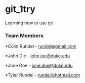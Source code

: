 # git_1try

Learning how to use git


### Team Members
*Colin Rundel - rundel@gmail.com

*John Die - john.joe@duke.edu

*Jane Doe - jane.doe@duke.edu

*Tyler Rundel - rundel@hotmail.com

